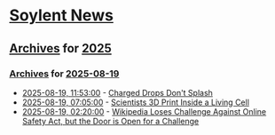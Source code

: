 # [Soylent News](../../../README.md)

## [Archives](../../index.md) for [2025](../index.md)

### [Archives](../../index.md) for [2025-08-19](index.md)

* [2025-08-19, 11:53:00](https://soylentnews.org/article.pl?sid=25/08/19/0039216&from=rss) - [Charged Drops Don't Splash](https://soylentnews.org/article.pl?sid=25/08/19/0039216&from=rss)
* [2025-08-19, 07:05:00](https://soylentnews.org/article.pl?sid=25/08/18/126258&from=rss) - [Scientists 3D Print Inside a Living Cell](https://soylentnews.org/article.pl?sid=25/08/18/126258&from=rss)
* [2025-08-19, 02:20:00](https://soylentnews.org/article.pl?sid=25/08/18/122222&from=rss) - [Wikipedia Loses Challenge Against Online Safety Act, but the Door is Open for a Challenge](https://soylentnews.org/article.pl?sid=25/08/18/122222&from=rss)
